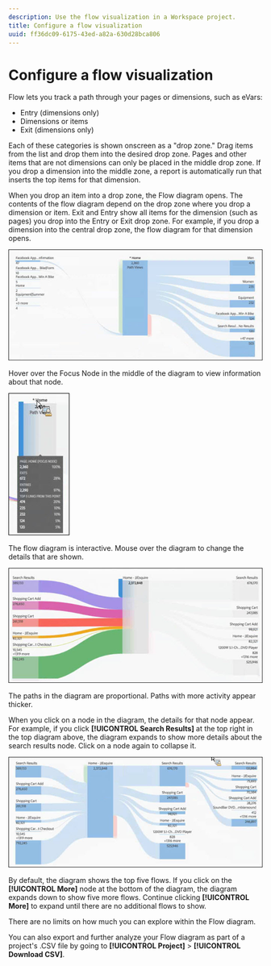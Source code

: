 ```yaml
---
description: Use the flow visualization in a Workspace project.
title: Configure a flow visualization
uuid: ff36dc09-6175-43ed-a82a-630d28bca806
---
```


# Configure a flow visualization

Flow lets you track a path through your pages or dimensions, such as eVars:

* Entry (dimensions only) 
* Dimensions or items 
* Exit (dimensions only)

Each of these categories is shown onscreen as a "drop zone." Drag items from the list and drop them into the desired drop zone. Pages and other items that are not dimensions can only be placed in the middle drop zone. If you drop a dimension into the middle zone, a report is automatically run that inserts the top items for that dimension.

When you drop an item into a drop zone, the Flow diagram opens. The contents of the flow diagram depend on the drop zone where you drop a dimension or item. Exit and Entry show all items for the dimension (such as pages) you drop into the Entry or Exit drop zone. For example, if you drop a dimension into the central drop zone, the flow diagram for that dimension opens.

![](assets/flow.jpg)

Hover over the Focus Node in the middle of the diagram to view information about that node.

![](assets/flow4.jpg)

The flow diagram is interactive. Mouse over the diagram to change the details that are shown.

![](assets/flow2.jpg)

The paths in the diagram are proportional. Paths with more activity appear thicker.

When you click on a node in the diagram, the details for that node appear. For example, if you click **[!UICONTROL Search Results]** at the top right in the top diagram above, the diagram expands to show more details about the search results node. Click on a node again to collapse it.

![](assets/flow3.jpg)

By default, the diagram shows the top five flows. If you click on the **[!UICONTROL More]** node at the bottom of the diagram, the diagram expands down to show five more flows. Continue clicking **[!UICONTROL More]** to expand until there are no additional flows to show.

There are no limits on how much you can explore within the Flow diagram.

You can also export and further analyze your Flow diagram as part of a project's .CSV file by going to **[!UICONTROL Project]** > **[!UICONTROL Download CSV]**.
